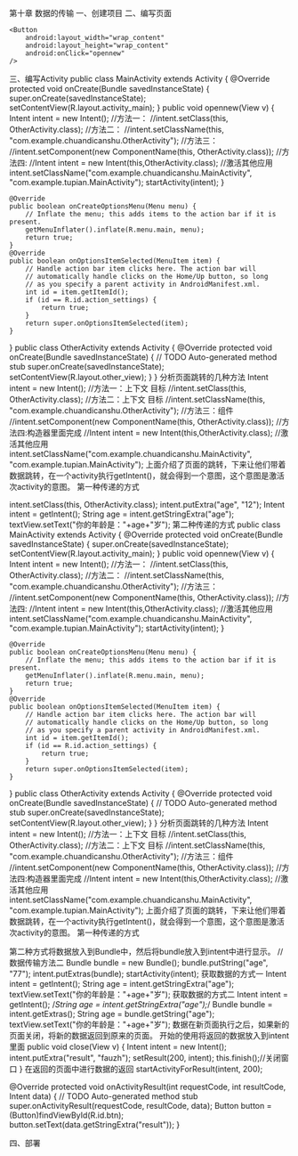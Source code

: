 第十章 数据的传输
一、创建项目
二、编写页面
<RelativeLayout xmlns:android="http://schemas.android.com/apk/res/android"
    xmlns:tools="http://schemas.android.com/tools"
    android:layout_width="match_parent"
    android:layout_height="match_parent"
    android:paddingBottom="@dimen/activity_vertical_margin"
    android:paddingLeft="@dimen/activity_horizontal_margin"
    android:paddingRight="@dimen/activity_horizontal_margin"
    android:paddingTop="@dimen/activity_vertical_margin"
    tools:context="com.example.chuandicanshu.MainActivity" >

	<Button 
	    android:layout_width="wrap_content"
    	android:layout_height="wrap_content"
		android:onClick="opennew"
    />
</RelativeLayout>
<?xml version="1.0" encoding="utf-8"?>
<LinearLayout xmlns:android="http://schemas.android.com/apk/res/android"
    android:layout_width="match_parent"
    android:layout_height="match_parent"
    android:orientation="vertical" >
</LinearLayout>

三、编写Activity
public class MainActivity extends Activity {
	@Override
	protected void onCreate(Bundle savedInstanceState) {
		super.onCreate(savedInstanceState);
		setContentView(R.layout.activity_main);
	}
	public void opennew(View v) {
		Intent intent = new Intent();
		//方法一：
		//intent.setClass(this, OtherActivity.class);
		//方法二：
		//intent.setClassName(this, "com.example.chuandicanshu.OtherActivity");
		//方法三：
		//intent.setComponent(new ComponentName(this, OtherActivity.class));
		//方法四:
		//Intent intent = new Intent(this,OtherActivity.class);
		//激活其他应用
		intent.setClassName("com.example.chuandicanshu.MainActivity", "com.example.tupian.MainActivity");
		startActivity(intent);
	}

	@Override
	public boolean onCreateOptionsMenu(Menu menu) {
		// Inflate the menu; this adds items to the action bar if it is present.
		getMenuInflater().inflate(R.menu.main, menu);
		return true;
	}
	@Override
	public boolean onOptionsItemSelected(MenuItem item) {
		// Handle action bar item clicks here. The action bar will
		// automatically handle clicks on the Home/Up button, so long
		// as you specify a parent activity in AndroidManifest.xml.
		int id = item.getItemId();
		if (id == R.id.action_settings) {
			return true;
		}
		return super.onOptionsItemSelected(item);
	}
}
public class OtherActivity extends Activity {
	@Override
	protected void onCreate(Bundle savedInstanceState) {
		// TODO Auto-generated method stub
		super.onCreate(savedInstanceState);
		setContentView(R.layout.other_view);
	}
}
分析页面跳转的几种方法
	   Intent intent = new Intent();
		//方法一：上下文  目标
		//intent.setClass(this, OtherActivity.class);
		//方法二：上下文  目标
		//intent.setClassName(this, "com.example.chuandicanshu.OtherActivity");
		//方法三：组件
		//intent.setComponent(new ComponentName(this, OtherActivity.class));
		//方法四:构造器里面完成
		//Intent intent = new Intent(this,OtherActivity.class);
		//激活其他应用
		intent.setClassName("com.example.chuandicanshu.MainActivity", "com.example.tupian.MainActivity");
上面介绍了页面的跳转，下来让他们带着数据跳转，在一个activity执行getIntent()，就会得到一个意图，这个意图是激活次activity的意图。
第一种传递的方式
<?xml version="1.0" encoding="utf-8"?>
<LinearLayout xmlns:android="http://schemas.android.com/apk/res/android"
    android:layout_width="match_parent"
    android:layout_height="match_parent"
    android:orientation="vertical" >
    <TextView 
        android:layout_width="fill_parent"
    	android:layout_height="wrap_content"
    	android:id="@+id/show"
    />
</LinearLayout>
intent.setClass(this, OtherActivity.class);
intent.putExtra("age", "12");
Intent intent = getIntent();
String age = intent.getStringExtra("age");
textView.setText("你的年龄是："+age+"岁");	
第二种传递的方式
public class MainActivity extends Activity {
	@Override
	protected void onCreate(Bundle savedInstanceState) {
		super.onCreate(savedInstanceState);
		setContentView(R.layout.activity_main);
	}
	public void opennew(View v) {
		Intent intent = new Intent();
		//方法一：
		//intent.setClass(this, OtherActivity.class);
		//方法二：
		//intent.setClassName(this, "com.example.chuandicanshu.OtherActivity");
		//方法三：
		//intent.setComponent(new ComponentName(this, OtherActivity.class));
		//方法四:
		//Intent intent = new Intent(this,OtherActivity.class);
		//激活其他应用
		intent.setClassName("com.example.chuandicanshu.MainActivity", "com.example.tupian.MainActivity");
		startActivity(intent);
	}

	@Override
	public boolean onCreateOptionsMenu(Menu menu) {
		// Inflate the menu; this adds items to the action bar if it is present.
		getMenuInflater().inflate(R.menu.main, menu);
		return true;
	}
	@Override
	public boolean onOptionsItemSelected(MenuItem item) {
		// Handle action bar item clicks here. The action bar will
		// automatically handle clicks on the Home/Up button, so long
		// as you specify a parent activity in AndroidManifest.xml.
		int id = item.getItemId();
		if (id == R.id.action_settings) {
			return true;
		}
		return super.onOptionsItemSelected(item);
	}
}
public class OtherActivity extends Activity {
	@Override
	protected void onCreate(Bundle savedInstanceState) {
		// TODO Auto-generated method stub
		super.onCreate(savedInstanceState);
		setContentView(R.layout.other_view);
	}
}
分析页面跳转的几种方法
	   Intent intent = new Intent();
		//方法一：上下文  目标
		//intent.setClass(this, OtherActivity.class);
		//方法二：上下文  目标
		//intent.setClassName(this, "com.example.chuandicanshu.OtherActivity");
		//方法三：组件
		//intent.setComponent(new ComponentName(this, OtherActivity.class));
		//方法四:构造器里面完成
		//Intent intent = new Intent(this,OtherActivity.class);
		//激活其他应用
		intent.setClassName("com.example.chuandicanshu.MainActivity", "com.example.tupian.MainActivity");
上面介绍了页面的跳转，下来让他们带着数据跳转，在一个activity执行getIntent()，就会得到一个意图，这个意图是激活次activity的意图。
第一种传递的方式
<?xml version="1.0" encoding="utf-8"?>
<LinearLayout xmlns:android="http://schemas.android.com/apk/res/android"
    android:layout_width="match_parent"
    android:layout_height="match_parent"
    android:orientation="vertical" >
    <TextView 
        android:layout_width="fill_parent"
    	android:layout_height="wrap_content"
    	android:id="@+id/show"
    />
</LinearLayout>
第二种方式将数据放入到Bundle中，然后将bundle放入到intent中进行显示。
//数据传输方法二
Bundle bundle = new Bundle();
bundle.putString("age", "77");
intent.putExtras(bundle);
startActivity(intent);
获取数据的方式一
Intent intent = getIntent();
String age = intent.getStringExtra("age");
textView.setText("你的年龄是："+age+"岁");
获取数据的方式二
Intent intent = getIntent();
/*String age = intent.getStringExtra("age");*/
Bundle bundle = intent.getExtras();
String age = bundle.getString("age");
textView.setText("你的年龄是："+age+"岁");
数据在新页面执行之后，如果新的页面关闭，将新的数据返回到原来的页面。
开始的使用将返回的数据放入到intent里面
public void close(View v) {
	Intent intent = new Intent();
	intent.putExtra("result", "fauzh");
	setResult(200, intent);
	this.finish();//关闭窗口
}
在返回的页面中进行数据的返回
startActivityForResult(intent, 200);

@Override
	protected void onActivityResult(int requestCode, int resultCode, Intent data) {
		// TODO Auto-generated method stub
		super.onActivityResult(requestCode, resultCode, data);
		Button button = (Button)findViewById(R.id.btn);
		button.setText(data.getStringExtra("result"));
	}

四、部署